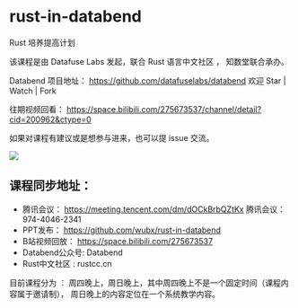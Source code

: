 # rust-in-databend

Rust 培养提高计划

该课程是由 Datafuse Labs 发起，联合 Rust 语言中文社区 ， 知数堂联合承办。

Databend 项目地址： https://github.com/datafuselabs/databend
欢迎 Star | Watch | Fork

往期视频回看： https://space.bilibili.com/275673537/channel/detail?cid=200962&ctype=0

如果对课程有建议或是想参与进来，也可以提 issue 交流。

![](img/学习二维码.png)

## 课程同步地址：
- 腾讯会议：  https://meeting.tencent.com/dm/dOCkBrbQZtKx  腾讯会议：974-4046-2341
- PPT发布： https://github.com/wubx/rust-in-databend
- B站视频回放： https://space.bilibili.com/275673537
- Databend公众号:  Databend 
- Rust中文社区 : rustcc.cn 

目前课程分为 ： 周四晚上，周日晚上，其中周四晚上不是一个固定时间（课程内容属于邀请制）， 周日晚上的内容定位在一个系统教学内容。
